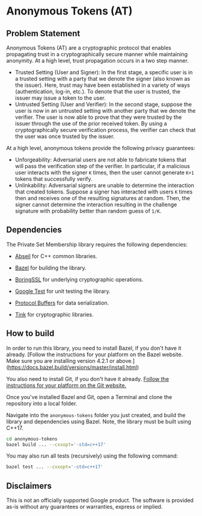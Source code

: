 # Anonymous Tokens (AT)

## Problem Statement

Anonymous Tokens (AT) are a cryptographic protocol that enables propagating trust in a cryptographically secure manner while
maintaining anonymity. At a high level, trust propagation occurs in a two step manner.

* Trusted Setting (User and Signer): In the first stage, a specific user is in a trusted setting with a party that we denote the signer (also known as the issuer). Here, trust may have been established in a variety of ways (authentication, log-in, etc.). To denote that the user is trusted, the issuer may issue a token to the user.
* Untrusted Setting (User and Verifier): In the second stage, suppose the user is now in an untrusted setting with another party that we denote the verifier. The user is now able to prove that they were trusted by the issuer through the use of the prior received token. By using a cryptographically secure verification process, the verifier can check that the user was once trusted by the issuer.

At a high level, anonymous tokens provide the following privacy guarantees:

*   Unforgeability: Adversarial users are not able to fabricate tokens that will pass the verification step of the verifier. In particular, if a malicious user interacts with the signer `K` times, then the user cannot generate `K+1` tokens that successfully verify.
*   Unlinkability: Adversarial signers are unable to determine the interaction that created tokens. Suppose a signer has interacted with users `K` times then and receives one of the resulting signatures at random. Then, the signer cannot determine the interaction resulting in the
challenge signature with probability better than random guess of `1/K`.

## Dependencies

The Private Set Membership library requires the following dependencies:

*   [Abseil](https://github.com/abseil/abseil-cpp) for C++ common libraries.

*   [Bazel](https://github.com/bazelbuild/bazel) for building the library.

*   [BoringSSL](https://github.com/google/boringssl) for underlying
    cryptographic operations.

*   [Google Test](https://github.com/google/googletest) for unit testing the
    library.

*   [Protocol Buffers](https://github.com/google/protobuf) for data
    serialization.

*   [Tink](https://github.com/google/tink) for cryptographic libraries.

## How to build

In order to run this library, you need to install Bazel, if you don't have
it already.
[Follow the instructions for your platform on the Bazel website. Make sure you
 are installing version 4.2.1 or above.]
(https://docs.bazel.build/versions/master/install.html)

You also need to install Git, if you don't have it already.
[Follow the instructions for your platform on the Git website.](https://git-scm.com/book/en/v2/Getting-Started-Installing-Git)

Once you've installed Bazel and Git, open a Terminal and clone the repository into a local folder.

Navigate into the `anonymous-tokens` folder you just created, and build the
library and dependencies using Bazel. Note, the library must be built using C++17.

```bash
cd anonymous-tokens
bazel build ... --cxxopt='-std=c++17'
```

You may also run all tests (recursively) using the following command:

```bash
bazel test ... --cxxopt='-std=c++17'
```

## Disclaimers

This is not an officially supported Google product. The software is provided as-is without any guarantees or warranties, express or implied.